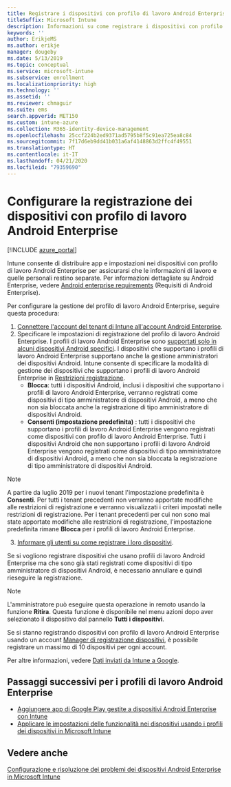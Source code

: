 ```yaml
---
title: Registrare i dispositivi con profilo di lavoro Android Enterprise in Intune
titleSuffix: Microsoft Intune
description: Informazioni su come registrare i dispositivi con profilo di lavoro Android Enterprise in Intune.
keywords: ''
author: ErikjeMS
ms.author: erikje
manager: dougeby
ms.date: 5/13/2019
ms.topic: conceptual
ms.service: microsoft-intune
ms.subservice: enrollment
ms.localizationpriority: high
ms.technology: ''
ms.assetid: ''
ms.reviewer: chmaguir
ms.suite: ems
search.appverid: MET150
ms.custom: intune-azure
ms.collection: M365-identity-device-management
ms.openlocfilehash: 25ccf224b2ed9371ad5795b8f5c91ea725ea8c84
ms.sourcegitcommit: 7f17d6eb9dd41b031a6af4148863d2ffc4f49551
ms.translationtype: HT
ms.contentlocale: it-IT
ms.lasthandoff: 04/21/2020
ms.locfileid: "79359690"
---
```

# <a name="set-up-enrollment-of-android-enterprise-work-profile-devices"></a>Configurare la registrazione dei dispositivi con profilo di lavoro Android Enterprise

[!INCLUDE [azure_portal](../includes/azure_portal.md)]

Intune consente di distribuire app e impostazioni nei dispositivi con profilo di lavoro Android Enterprise per assicurarsi che le informazioni di lavoro e quelle personali restino separate. Per informazioni dettagliate su Android Enterprise, vedere [Android enterprise requirements](https://support.google.com/work/android/answer/6174145?hl=en&ref_topic=6151012) (Requisiti di Android Enterprise).

Per configurare la gestione del profilo di lavoro Android Enterprise, seguire questa procedura:

1. [Connettere l'account del tenant di Intune all'account Android Enterprise](connect-intune-android-enterprise.md).
2. Specificare le impostazioni di registrazione del profilo di lavoro Android Enterprise. I profili di lavoro Android Enterprise sono [supportati solo in alcuni dispositivi Android specifici](https://support.google.com/work/android/answer/6174145?hl=en&ref_topic=6151012%20style=%22target=new_window%22). I dispositivi che supportano i profili di lavoro Android Enterprise supportano anche la gestione amministratori dei dispositivi Android. Intune consente di specificare la modalità di gestione dei dispositivi che supportano i profili di lavoro Android Enterprise in [Restrizioni registrazione](enrollment-restrictions-set.md).
    - **Blocca**:  tutti i dispositivi Android, inclusi i dispositivi che supportano i profili di lavoro Android Enterprise, verranno registrati come dispositivi di tipo amministratore di dispositivi Android, a meno che non sia bloccata anche la registrazione di tipo amministratore di dispositivi Android. 
    - **Consenti (impostazione predefinita)** : tutti i dispositivi che supportano i profili di lavoro Android Enterprise vengono registrati come dispositivi con profilo di lavoro Android Enterprise. Tutti i dispositivi Android che non supportano i profili di lavoro Android Enterprise vengono registrati come dispositivi di tipo amministratore di dispositivi Android, a meno che non sia bloccata la registrazione di tipo amministratore di dispositivi Android. 
> [!NOTE]
> A partire da luglio 2019 per i nuovi tenant l'impostazione predefinita è **Consenti**. Per tutti i tenant precedenti non verranno apportate modifiche alle restrizioni di registrazione e verranno visualizzati i criteri impostati nelle restrizioni di registrazione. Per i tenant precedenti per cui non sono mai state apportate modifiche alle restrizioni di registrazione, l'impostazione predefinita rimane **Blocca** per i profili di lavoro Android Enterprise.

3. [Informare gli utenti su come registrare i loro dispositivi](../user-help/enroll-device-android-work-profile.md).  

Se si vogliono registrare dispositivi che usano profili di lavoro Android Enterprise ma che sono già stati registrati come dispositivi di tipo amministratore di dispositivi Android, è necessario annullare e quindi rieseguire la registrazione.
> [!NOTE]
> L'amministratore può eseguire questa operazione in remoto usando la funzione **Ritira**. Questa funzione è disponibile nel menu azioni dopo aver selezionato il dispositivo dal pannello **Tutti i dispositivi**.

Se si stanno registrando dispositivi con profilo di lavoro Android Enterprise usando un account [Manager di registrazione dispositivi](device-enrollment-manager-enroll.md), è possibile registrare un massimo di 10 dispositivi per ogni account.

Per altre informazioni, vedere [Dati inviati da Intune a Google](../protect/data-intune-sends-to-google.md).

## <a name="next-steps-for-android-enterprise-work-profiles"></a>Passaggi successivi per i profili di lavoro Android Enterprise
- [Aggiungere app di Google Play gestite a dispositivi Android Enterprise con Intune](../apps/apps-add-android-for-work.md)
- [Applicare le impostazioni delle funzionalità nei dispositivi usando i profili dei dispositivi in Microsoft Intune](../configuration/device-profiles.md)

## <a name="see-also"></a>Vedere anche

[Configurazione e risoluzione dei problemi dei dispositivi Android Enterprise in Microsoft Intune](https://support.microsoft.com/help/4476974)
